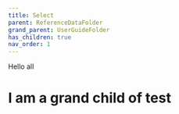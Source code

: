 ```yaml
---
title: Select
parent: ReferenceDataFolder
grand_parent: UserGuideFolder
has_children: true
nav_order: 1
---
```


Hello all

# I am a grand child of test
